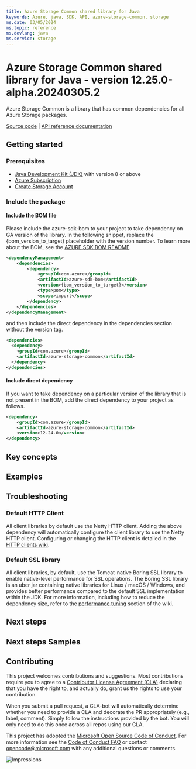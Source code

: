 ```yaml
---
title: Azure Storage Common shared library for Java
keywords: Azure, java, SDK, API, azure-storage-common, storage
ms.date: 03/05/2024
ms.topic: reference
ms.devlang: java
ms.service: storage
---
```

# Azure Storage Common shared library for Java - version 12.25.0-alpha.20240305.2 

Azure Storage Common is a library that has common dependencies for all Azure Storage packages.

[Source code][source] | [API reference documentation][docs]

## Getting started

### Prerequisites

- [Java Development Kit (JDK)][jdk] with version 8 or above
- [Azure Subscription][azure_subscription]
- [Create Storage Account][storage_account]

### Include the package

#### Include the BOM file

Please include the azure-sdk-bom to your project to take dependency on GA version of the library. In the following snippet, replace the {bom_version_to_target} placeholder with the version number.
To learn more about the BOM, see the [AZURE SDK BOM README](https://github.com/Azure/azure-sdk-for-java/blob/main/sdk/boms/azure-sdk-bom/README.md).

```xml
<dependencyManagement>
    <dependencies>
        <dependency>
            <groupId>com.azure</groupId>
            <artifactId>azure-sdk-bom</artifactId>
            <version>{bom_version_to_target}</version>
            <type>pom</type>
            <scope>import</scope>
        </dependency>
    </dependencies>
</dependencyManagement>
```
and then include the direct dependency in the dependencies section without the version tag.

```xml
<dependencies>
  <dependency>
    <groupId>com.azure</groupId>
    <artifactId>azure-storage-common</artifactId>
  </dependency>
</dependencies>
```

#### Include direct dependency
If you want to take dependency on a particular version of the library that is not present in the BOM,
add the direct dependency to your project as follows.


[//]: # ({x-version-update-start;com.azure:azure-storage-common;current})
```xml
<dependency>
    <groupId>com.azure</groupId>
    <artifactId>azure-storage-common</artifactId>
    <version>12.24.0</version>
</dependency>
```
[//]: # ({x-version-update-end})

## Key concepts


## Examples


## Troubleshooting

### Default HTTP Client
All client libraries by default use the Netty HTTP client. Adding the above dependency will automatically configure
the client library to use the Netty HTTP client. Configuring or changing the HTTP client is detailed in the
[HTTP clients wiki](https://github.com/Azure/azure-sdk-for-java/wiki/HTTP-clients).

### Default SSL library
All client libraries, by default, use the Tomcat-native Boring SSL library to enable native-level performance for SSL
operations. The Boring SSL library is an uber jar containing native libraries for Linux / macOS / Windows, and provides
better performance compared to the default SSL implementation within the JDK. For more information, including how to
reduce the dependency size, refer to the [performance tuning](https://github.com/Azure/azure-sdk-for-java/wiki/Performance-Tuning) section of the wiki.

## Next steps

## Next steps Samples

## Contributing

This project welcomes contributions and suggestions. Most contributions require you to agree to a [Contributor License Agreement (CLA)][cla] declaring that you have the right to, and actually do, grant us the rights to use your contribution.

When you submit a pull request, a CLA-bot will automatically determine whether you need to provide a CLA and decorate the PR appropriately (e.g., label, comment). Simply follow the instructions provided by the bot. You will only need to do this once across all repos using our CLA.

This project has adopted the [Microsoft Open Source Code of Conduct][coc]. For more information see the [Code of Conduct FAQ][coc_faq] or contact [opencode@microsoft.com][coc_contact] with any additional questions or comments.

<!-- LINKS -->
[source]: https://github.com/Azure/azure-sdk-for-java/blob/main/sdk/storage/azure-storage-common/src
[samples_readme]: src/samples/README.md
[docs]: https://azure.github.io/azure-sdk-for-java/
[sas_token]: /azure/storage/common/storage-dotnet-shared-access-signature-part-1
[jdk]: /java/azure/jdk/
[azure_subscription]: https://azure.microsoft.com/free/
[storage_account]: /azure/storage/common/storage-quickstart-create-account?tabs=azure-portal
[cla]: https://cla.microsoft.com
[coc]: https://opensource.microsoft.com/codeofconduct/
[coc_faq]: https://opensource.microsoft.com/codeofconduct/faq/
[coc_contact]: mailto:opencode@microsoft.com

![Impressions](https://azure-sdk-impressions.azurewebsites.net/api/impressions/azure-sdk-for-java%2Fsdk%2Fstorage%2Fazure-storage-common%2FREADME.png)

